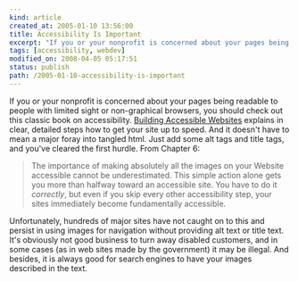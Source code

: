 ```yaml
--- 
kind: article
created_at: 2005-01-10 13:56:00
title: Accessibility Is Important
excerpt: "If you or your nonprofit is concerned about your pages being readable to people with limited sight or non-graphical browsers"
tags: [accessibility, webdev]
modified_on: 2008-04-05 05:17:51
status: publish 
path: /2005-01-10-accessibility-is-important
---
```


If you or your nonprofit is concerned about your pages being readable to people with limited sight or non-graphical browsers, you should check out this classic book on accessibility. <a href="http://joeclark.org/book/sashay/serialization/">Building Accessible Websites</a> explains in clear, detailed steps how to get your site up to speed. And it doesn't have to mean a major foray into tangled html. Just add some alt tags and title tags, and you've cleared the first hurdle. From Chapter 6:
<blockquote class="large">The importance of making absolutely all the images on your Website accessible cannot be underestimated. This simple action alone gets you more than halfway toward an accessible site. You have to do it <em>correctly</em>, but even if you skip every other accessibility step, your sites immediately become fundamentally accessible.</blockquote>

Unfortunately, hundreds of major sites have not caught on to this and persist in using images for navigation without providing alt text or title text. It's obviously not good business to turn away disabled customers, and in some cases (as in web sites made by the government) it may be illegal. And besides, it is always good for search engines to have your images described in the text.